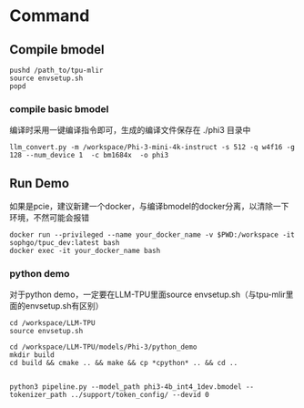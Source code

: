 # Command

## Compile bmodel

```shell
pushd /path_to/tpu-mlir
source envsetup.sh
popd
```

### compile basic bmodel

编译时采用一键编译指令即可，生成的编译文件保存在 ./phi3 目录中
```shell
llm_convert.py -m /workspace/Phi-3-mini-4k-instruct -s 512 -q w4f16 -g 128 --num_device 1  -c bm1684x  -o phi3
```

## Run Demo

如果是pcie，建议新建一个docker，与编译bmodel的docker分离，以清除一下环境，不然可能会报错
```
docker run --privileged --name your_docker_name -v $PWD:/workspace -it sophgo/tpuc_dev:latest bash
docker exec -it your_docker_name bash
```

### python demo

对于python demo，一定要在LLM-TPU里面source envsetup.sh（与tpu-mlir里面的envsetup.sh有区别）
```shell
cd /workspace/LLM-TPU
source envsetup.sh
```

```
cd /workspace/LLM-TPU/models/Phi-3/python_demo
mkdir build
cd build && cmake .. && make && cp *cpython* .. && cd ..


python3 pipeline.py --model_path phi3-4b_int4_1dev.bmodel --tokenizer_path ../support/token_config/ --devid 0
```
